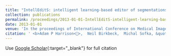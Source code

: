 ```yaml
---
title: "IntellEditS: intelligent learning-based editor of segmentations"
collection: publications
permalink: /proceedings/2013-01-01-IntellEditS-intelligent-learning-based-editor-of-segmentations
date: 2013-01-01
venue: 'In the proceedings of International Conference on Medical Image Computing and Computer-Assisted Intervention'
citation: ' <b>Adam P Harrison<>,  Neil Birkbeck,  Michal Sofka, &quot;IntellEditS: intelligent learning-based editor of segmentations.&quot; In the proceedings of International Conference on Medical Image Computing and Computer-Assisted Intervention, 2013.'
---
```

Use [Google Scholar](https://scholar.google.com/scholar?q=IntellEditS:+intelligent+learning+based+editor+of+segmentations){:target="_blank"} for full citation